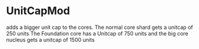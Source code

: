 # UnitCapMod
adds a bigger unit cap to the cores. 
The normal core shard gets a unitcap of 250 units
The Foundation core has a Unitcap of 750 units
and the big core nucleus gets a unitcap of 1500 units
